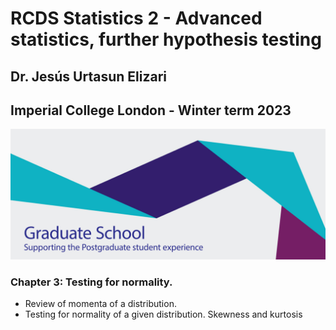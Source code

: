 # RCDS Statistics 2 - Advanced statistics, further hypothesis testing

## Dr. Jesús Urtasun Elizari

## Imperial College London - Winter term 2023

<img src="/readme_figures/grad-school-logo.png">

### Chapter 3: Testing for normality.

- Review of momenta of a distribution.
- Testing for normality of a given distribution. Skewness and kurtosis